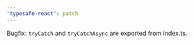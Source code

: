 ```yaml
---
'typesafe-react': patch
---
```


Bugfix: `tryCatch` and `tryCatchAsync` are exported from index.ts.
